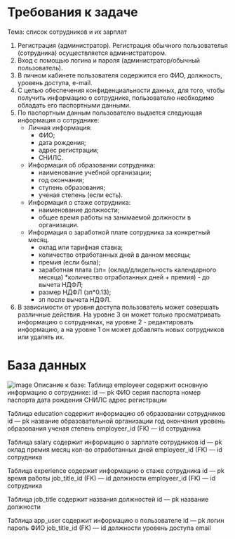# Требования к задаче

Тема: список сотрудников и их зарплат

1. Регистрация (администратор). Регистрация обычного пользователья (сотрудника) осуществляется администратором.
2. Вход с помощью логина и пароля (администратор/обычный пользователь).
3. В личном кабинете пользователя содержится его ФИО, должность, уровень доступа, e-mail.
4. С целью обеспечения конфиденциальности данных, для того, чтобы получить информацию о сотруднике, пользователю необходимо обладать его паспортными данными.
5. По паспортным данным пользователю выдается следующая информация о сотруднике:
   - Личная информация:
      - ФИО;
      - дата рождения;
      - адрес регистрации;
      - СНИЛС.
   - Информация об образовании сотрудника:
      - наименование учебной организации;
      - год окончания;
      - ступень образования;
      - ученая степень (если есть).
    - Информация о стаже сотрудника:
      - наименование должности;
      - общее время работы на занимаемой должности в организации.
    - Информация о заработной плате сотрудника за конкретный месяц.
      - оклад или тарифная ставка;
      - количество отработанных дней в данном месяцы;
      - премия (если была);
      - заработная плата (зп= (оклад/длидельность календарного месяца) *количество отработанных дней + премия) - до вычета НДФЛ;
      - размер НДФЛ (зп*0.13);
      - зп после вычета НДФЛ.
6. В зависимости от уровня доступа пользователь может совершать различные действия. На уровне 3 он может только просматривать информацию о сотрудниках, на уровне 2 - редактировать информацию, а на уровне 1 он может добавлять новых сотрудников или удалять их.

# База данных
![image](https://user-images.githubusercontent.com/115613576/199512221-582a79ce-f663-4b95-bff7-8c267ad1e699.png)
Описание к базе:
Таблица employeer содержит основную информацию о сотруднике:
id — pk
ФИО
серия паспорта
номер паспорта
дата рождения
СНИЛС
адрес регистрации

Таблица education содержит информацию об образовании сотрудников
id — pk
название образовательной организации
год окончания
уровень образования
ученая степень
employeer_id (FK) — id сотрудника

Таблица salary содержит информацию о зарплате сотрудников
id — pk
оклад
премия
месяц
кол-во отработанных дней
employeer_id (FK) — id сотрудника

Таблица experience содержит информацию о стаже сотрудника
id — pk
время работы
job_title_id (FK) — id должности
employeer_id (FK) — id сотрудника

Таблица job_title содержит названия должностей
id — pk
название должности

Таблица app_user содержит информацию о пользователе
id — pk
логин
пароль
ФИО
job_title_id (FK) — id должности
уровень доступа
email

   
     

      
